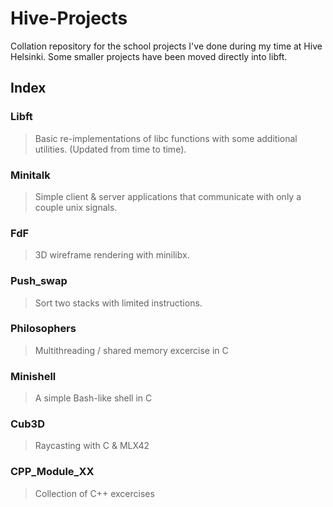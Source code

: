 # Hive-Projects
Collation repository for the school projects I've done during my time at Hive Helsinki. Some smaller projects have been moved directly into libft.

## Index

### Libft
> Basic re-implementations of libc functions with some additional utilities. (Updated from time to time).

### Minitalk
> Simple client & server applications that communicate with only a couple unix signals.

### FdF
> 3D wireframe rendering with minilibx.

### Push_swap
> Sort two stacks with limited instructions.

### Philosophers
> Multithreading / shared memory excercise in C

### Minishell
> A simple Bash-like shell in C

### Cub3D
> Raycasting with C & MLX42

### CPP_Module_XX
> Collection of C++ excercises
